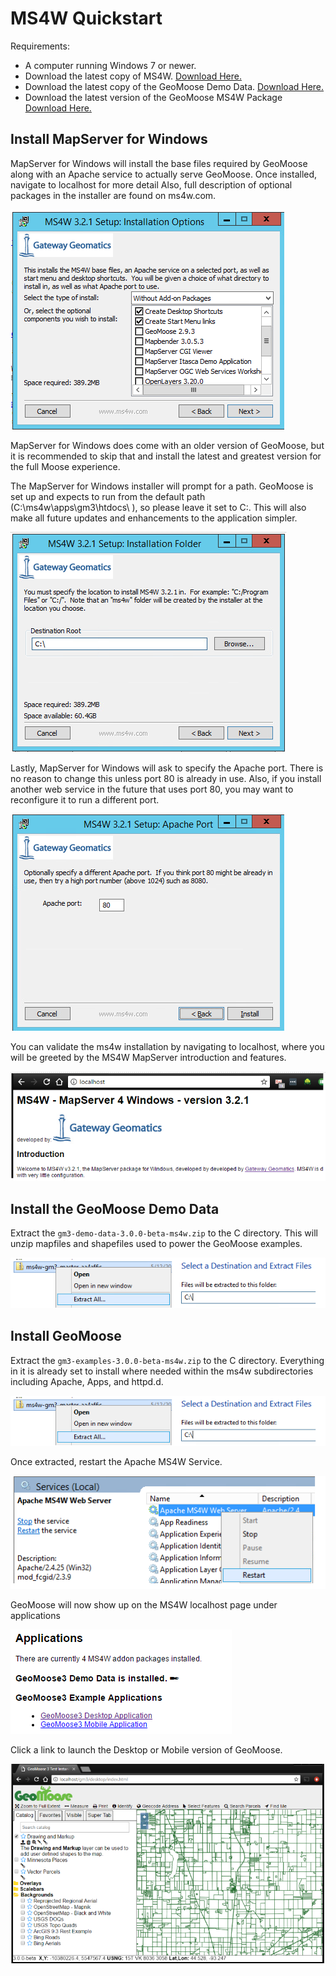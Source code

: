# MS4W Quickstart

Requirements:

 * A computer running Windows 7 or newer.
 * Download the latest copy of MS4W.  [Download Here.](http://ms4w.com)
 * Download the latest copy of the GeoMoose Demo Data. [Download Here.](https://www.geomoose.org/downloads/gm3-demo-data-3.0.0-beta-ms4w.zip)
 * Download the latest version of the GeoMoose MS4W Package [Download Here.](https://www.geomoose.org/downloads/gm3-examples-3.0.0-beta-ms4w.zip)

## Install MapServer for Windows

MapServer for Windows will install the base files required by GeoMoose along with an Apache service to actually serve GeoMoose. Once installed, navigate to localhost for more detail  Also, full description of optional packages in the installer are found on ms4w.com.

![ms4w setup screen 1](ms4w-setup-1.png)

MapServer for Windows does come with an older version of GeoMoose, but it is recommended to skip that and install the latest and greatest version for the full Moose experience.

The MapServer for Windows installer will prompt for a path. GeoMoose is set up and expects to run from the default path (C:\ms4w\apps\gm3\htdocs\ ), so please leave it set to C:\.  This will also make all future updates and enhancements to the application simpler.

![ms4w setup screen 2](ms4w-setup-2.png)

Lastly, MapServer for Windows will ask to specify the Apache port. There is no reason to change this unless port 80 is already in use. Also, if you install another web service in the future that uses port 80, you may want to reconfigure it to run a different port.

![ms4w setup screen 3](ms4w-setup-3.png)

You can validate the ms4w installation by navigating to localhost, where you will be greeted by the MS4W MapServer introduction and features.

![working ms4w](ms4w-success.png)

## Install the GeoMoose Demo Data

Extract the `gm3-demo-data-3.0.0-beta-ms4w.zip` to the C directory. This will unzip mapfiles and shapefiles used to power the GeoMoose examples.

![geomoose extract zip](geomoose-setup-1.png)

## Install GeoMoose

Extract the `gm3-examples-3.0.0-beta-ms4w.zip` to the C directory. Everything in it is already set to install where needed within the ms4w subdirectories including Apache, Apps, and httpd.d.

![geomoose extract zip](geomoose-setup-1.png)

Once extracted, restart the Apache MS4W Service.

![restart windows apache service](geomoose-setup-2.png)

GeoMoose will now show up on the MS4W localhost page under applications

![geomoose listing](geomoose-success-1.png)

Click a link to launch the Desktop or Mobile version of GeoMoose.

![geomoose desktop](geomoose-success-2.png)



